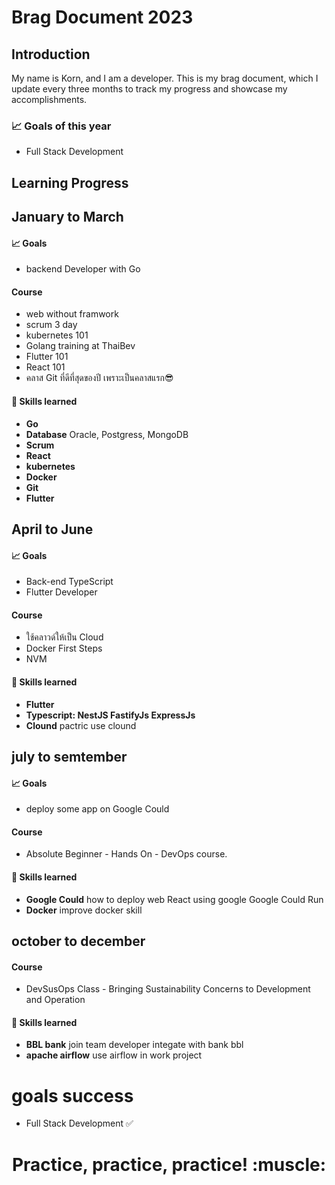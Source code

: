 # Brag Document 2023 

## Introduction
My name is Korn, and I am a developer. This is my brag document, which I update every three months to track my progress and showcase my accomplishments.
### 📈 Goals of this year
- Full Stack Development


## Learning Progress
## January to March
#### 📈 Goals
- backend Developer with Go
#### Course
- web without framwork
- scrum 3 day
- kubernetes 101
- Golang training at ThaiBev
- Flutter 101
- React 101
- คลาส Git ที่ดีที่สุดของปี เพราะเป็นคลาสแรก😎
#### 🧰 Skills learned
-  **Go** 
-  **Database** Oracle, Postgress, MongoDB
-  **Scrum**
-  **React** 
-  **kubernetes**
-  **Docker**
-  **Git**
-  **Flutter**

  
## April to June
#### 📈 Goals
- Back-end TypeScript
- Flutter Developer
#### Course
- ใช้คลาวด์ให้เป็น Cloud
- Docker First Steps
- NVM
#### 🧰 Skills learned
-  **Flutter** 
-  **Typescript: NestJS FastifyJs ExpressJs**
-  **Clound** pactric use clound


## july to semtember
#### 📈 Goals
- deploy some app on Google Could
#### Course
- Absolute Beginner - Hands On - DevOps course.
#### 🧰 Skills learned
- **Google Could** how to deploy web React using google Google Could Run
- **Docker** improve docker skill


## october to december
#### Course
- DevSusOps Class - Bringing Sustainability Concerns to Development and Operation
#### 🧰 Skills learned
- **BBL bank** join team developer integate with bank bbl
- **apache airflow** use airflow in work project

# goals success 
- Full Stack Development ✅

<h1 align="center">Practice, practice, practice! :muscle:</h1>
